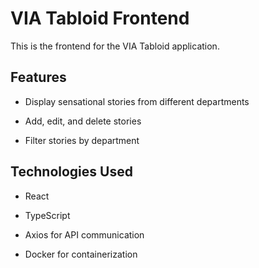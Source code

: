 # VIA Tabloid Frontend



This is the frontend for the VIA Tabloid application.



## Features



- Display sensational stories from different departments

- Add, edit, and delete stories

- Filter stories by department



## Technologies Used



- React

- TypeScript

- Axios for API communication

- Docker for containerization
